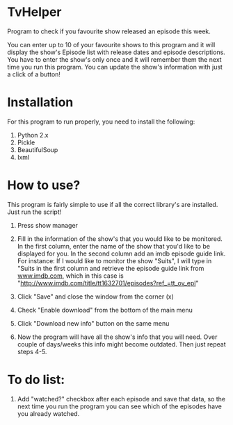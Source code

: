 # TvHelper
Program to check if you favourite show released an episode this week.

You can enter up to 10 of your favourite shows to this program and it will display the show's Episode list with release dates and episode descriptions. You have to enter the show's only once and it will remember them the next time you run this program. You can update the show's information with just a click of a button!

# Installation

For this program to run properly, you need to install the following:
1) Python 2.x
2) Pickle
3) BeautifulSoup
4) lxml 


# How to use?

This program is fairly simple to use if all the correct library's are installed. Just run the script!

1. Press show manager
2. Fill in the information of the show's that you would like to be monitored. In the first column, enter the name of the show that you'd like to be displayed for you. In the second column add an imdb episode guide link. 
For instance: 
If I would like to monitor the show "Suits", I will type in "Suits in the first column and retrieve the episode guide link from www.imdb.com, which in this case is "http://www.imdb.com/title/tt1632701/episodes?ref_=tt_ov_epl"

3. Click "Save" and close the window from the corner (x)
4. Check "Enable download" from the bottom of the main menu
5. Click "Download new info" button on the same menu
6. Now the program will have all the show's info that you will need. Over couple of days/weeks this info might become outdated. Then just repeat steps 4-5.

# To do list:
1. Add "watched?" checkbox after each episode and save that data, so the next time you run the program you can see which of the episodes have you already watched.

